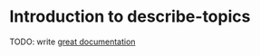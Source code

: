 # Introduction to describe-topics

TODO: write [great documentation](http://jacobian.org/writing/what-to-write/)
